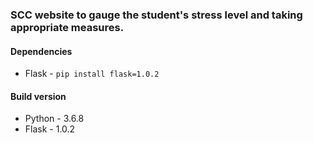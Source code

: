 ### SCC website to gauge the student's stress level and taking appropriate measures.

#### Dependencies
- Flask - `pip install flask=1.0.2`

#### Build version
- Python - 3.6.8
- Flask - 1.0.2
